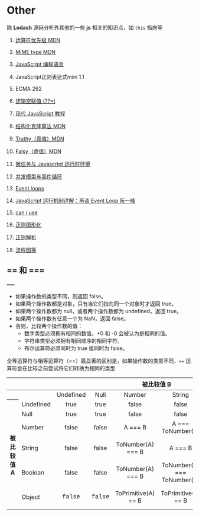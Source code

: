 # Other
除 **Lodash** 源码分析外其他的一些 **js** 相关的知识点，如 `this` 指向等

1. [运算符优先级 MDN](https://developer.mozilla.org/zh-CN/docs/Web/JavaScript/Reference/Operators/Operator_Precedence#table)
2. [MIME type MDN](https://developer.mozilla.org/zh-CN/docs/Web/HTTP/Basics_of_HTTP/MIME_types/Common_types)
3. [JavaScript 编程语言](https://github.com/javascript-tutorial/zh.javascript.info)
4. <a download target="_blank" :href="$withBase('/assets/JavaScript正则表达式迷你书（1.1版）.pdf')">JavaScript正则表达式mini 1.1</a>
5. <a download target="_blank" :href="$withBase('/assets/ECMA-262.pdf')">ECMA 262</a>

6. [逻辑空赋值 (??=)](https://developer.mozilla.org/zh-CN/docs/Web/JavaScript/Reference/Operators/Logical_nullish_assignment)
7. [现代 JavaScript 教程](https://zh.javascript.info/)
8. [结构化克隆算法 MDN](https://developer.mozilla.org/zh-CN/docs/Web/Guide/API/DOM/The_structured_clone_algorithm)
9. [Truthy（真值）MDN](https://developer.mozilla.org/zh-CN/docs/Glossary/Truthy)
10. [Falsy（虚值）MDN](https://developer.mozilla.org/zh-CN/docs/Glossary/Falsy)
11. [微任务与 Javascript 运行时环境](https://developer.mozilla.org/zh-CN/docs/Web/API/HTML_DOM_API/Microtask_guide/In_depth)
12. [并发模型与事件循环](https://developer.mozilla.org/zh-CN/docs/Web/JavaScript/EventLoop)
13. [Event loops](https://html.spec.whatwg.org/multipage/webappapis.html#event-loops)
14. [JavaScript 运行机制详解：再谈 Event Loop 阮一峰](https://www.ruanyifeng.com/blog/2014/10/event-loop.html)
15. [can i use](https://caniuse.com/)
16. [正则图形化](https://regexper.com/)
17. [正则解析](https://regex101.com/)
18. [流程图等](https://www.processon.com/)

## == 和 ===

`===`
- 如果操作数的类型不同，则返回 false。
 - 如果两个操作数都是对象，只有当它们指向同一个对象时才返回 true。
 - 如果两个操作数都为 null，或者两个操作数都为 undefined，返回 true。
 - 如果两个操作数有任意一个为 NaN，返回 false。
 - 否则，比较两个操作数的值：
     - 数字类型必须拥有相同的数值。+0 和 -0 会被认为是相同的值。
     - 字符串类型必须拥有相同顺序的相同字符。
     - 布尔运算符必须同时为 true 或同时为 false。
     
全等运算符与相等运算符（==）最显著的区别是，如果操作数的类型不同，`==` 运算符会在比较之前尝试将它们转换为相同的类型
 
<table class="standard-table">
 <thead>
  <tr>
   <th scope="row"></th>
   <th colspan="7" scope="col" style="text-align: center;">被比较值 B</th>
  </tr>
 </thead>
 <tbody>
  <tr>
   <th scope="row"></th>
   <td></td>
   <td style="text-align: center;">Undefined</td>
   <td style="text-align: center;">Null</td>
   <td style="text-align: center;">Number</td>
   <td style="text-align: center;">String</td>
   <td style="text-align: center;">Boolean</td>
   <td style="text-align: center;">Object</td>
  </tr>
  <tr>
   <th colspan="1" rowspan="6" scope="row"> 被比较值 A</th>
   <td>Undefined</td>
   <td style="text-align: center;">true</td>
   <td style="text-align: center;">true</td>
   <td style="text-align: center;">false</td>
   <td style="text-align: center;">false</td>
   <td style="text-align: center;">false</td>
   <td style="text-align: center;">IsFalsy(B)</td>
  </tr>
  <tr>
   <td>Null</td>
   <td style="text-align: center;">true</td>
   <td style="text-align: center;">true</td>
   <td style="text-align: center;">false</td>
   <td style="text-align: center;">false</td>
   <td style="text-align: center;">false</td>
   <td style="text-align: center;">IsFalsy(B)</td>
  </tr>
  <tr>
   <td>Number</td>
   <td style="text-align: center;">false</td>
   <td style="text-align: center;">false</td>
   <td style="text-align: center;">A === B</td>
   <td style="text-align: center;">A === ToNumber(B)</td>
   <td style="text-align: center;">A=== ToNumber(B) </td>
   <td style="text-align: center;">A== ToPrimitive(B)</td>
  </tr>
  <tr>
   <td>String</td>
   <td style="text-align: center;">false</td>
   <td style="text-align: center;">false</td>
   <td style="text-align: center;">ToNumber(A) === B</td>
   <td style="text-align: center;">A === B</td>
   <td style="text-align: center;">ToNumber(A) === ToNumber(B)</td>
   <td style="text-align: center;">ToPrimitive(B) == A</td>
  </tr>
  <tr>
   <td>Boolean</td>
   <td style="text-align: center;">false</td>
   <td style="text-align: center;">false</td>
   <td style="text-align: center;">ToNumber(A) === B</td>
   <td style="text-align: center;">ToNumber(A) === ToNumber(B)</td>
   <td style="text-align: center;">A === B</td>
   <td style="text-align: center;">ToNumber(A) == ToPrimitive(B)</td>
  </tr>
  <tr>
   <td>Object</td>
   <td style="text-align: center;"><font face="Consolas, Liberation Mono, Courier, monospace">false</font></td>
   <td style="text-align: center;"><font face="Consolas, Liberation Mono, Courier, monospace">false</font></td>
   <td style="text-align: center;">ToPrimitive(A) == B</td>
   <td style="text-align: center;">ToPrimitive(A) == B</td>
   <td style="text-align: center;">ToPrimitive(A) == ToNumber(B)</td>
   <td style="text-align: center;">
    <p>A === B</p>
   </td>
  </tr>
 </tbody>
</table>
